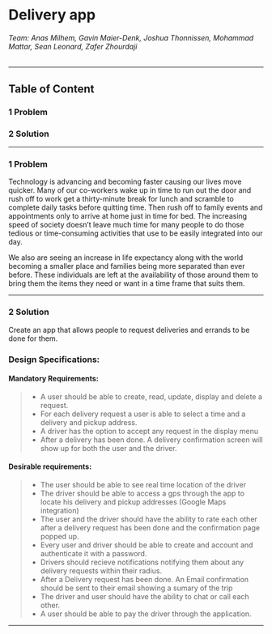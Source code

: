 # **Delivery app**
###### Team: Anas Milhem, Gavin Maier-Denk, Joshua Thonnissen, Mohammad Mattar, Sean Leonard, Zafer Zhourdaji
---
## **Table of Content**
### 1 Problem
### 2 Solution
---
### 1 Problem

Technology is advancing and becoming faster causing our lives move quicker. Many of our co-workers wake up in time to run out the door and rush off to work get a thirty-minute break for lunch and scramble to complete daily tasks before quitting time. Then rush off to family events and appointments only to arrive at home just in time for bed. The increasing speed of society doesn’t leave much time for many people to do those tedious or time-consuming activities that use to be easily integrated into our day.

We also are seeing an increase in life expectancy along with the world becoming a smaller place and families being more separated than ever before. These individuals are left at the availability of those around them to bring them the items they need or want in a time frame that suits them.

---
### 2 Solution
Create an app that allows people to request deliveries and errands to be done for them.
### Design Specifications: 

#### Mandatory Requirements:
  >* A user should be able to create, read, update, display and delete a request.
  >* For each delivery request a user is able to select a time and a delivery and pickup address.
  >* A driver has the option to accept any request in the display menu
  >* After a delivery has been done. A delivery confirmation screen will show up for both the user and the driver.
  
#### Desirable requirements:
  >* The user should be able to see real time location of the driver
  >* The driver should be able to access a gps through the app to locate his delivery and pickup addresses (Google Maps        integration)
  >* The user and the driver should have the ability to rate each other after a delivery request has been done and the confirmation page popped up.
  >* Every user and driver should be able to create and account and authenticate it with a password.
  >* Drivers should recieve notifications notifying them about any delivery requests within their radius.
  >* After a Delivery request has been done. An Email confirmation should be sent to their email showing a sumary of the
      trip
  >* The driver and user should have the ability to chat or call each other.
  >* A user should be able to pay the driver through the application.

---
